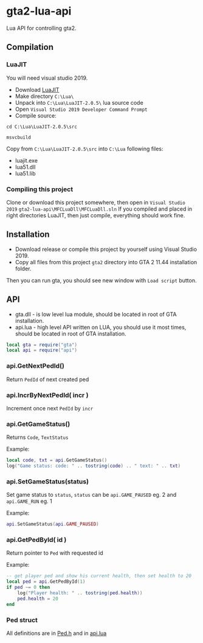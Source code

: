 # gta2-lua-api

Lua API for controlling gta2.

## Compilation

### LuaJIT

You will need visual studio 2019.

* Download [LuaJIT](http://luajit.org/download.html)
* Make directory `C:\Lua\`
* Unpack into `C:\Lua\LuaJIT-2.0.5\` lua source code
* Open `Visual Studio 2019 Developer Command Prompt`
* Compile source:

```
cd C:\Lua\LuaJIT-2.0.5\src

msvcbuild
```

Copy from `C:\Lua\LuaJIT-2.0.5\src` into `C:\Lua` following files:

* luajit.exe
* lua51.dll
* lua51.lib

### Compiling this project

Clone or download this project somewhere, then open in `Visual Studio 2019` `gta2-lua-api\MFCLuaDll\MFCLuaDll.sln`
If you compiled and placed in right directories LuaJIT, then just compile, everything should work fine.

## Installation

* Download release or compile this project by yourself using Visual Studio 2019.
* Copy all files from this project `gta2` directory into GTA 2 11.44 installation folder.

Then you can run gta, you should see new window with `Load script` button.

## API

* gta.dll - is low level lua module, should be located in root of GTA installation.
* api.lua - high level API written on LUA, you should use it most times, should be located in root of GTA installation.

```lua
local gta = require("gta")
local api = require("api")
```

### api.GetNextPedId()

Return `PedId` of next created ped

### api.IncrByNextPedId( incr )

Increment once next `PedId` by `incr`

### api.GetGameStatus()

Returns `Code`, `TextStatus`

Example:

```lua
local code, txt = api.GetGameStatus()
log("Game status: code: " .. tostring(code) .. " text: " .. txt)
```` 

### api.SetGameStatus(status)

Set game status to `status`, `status` can be `api.GAME_PAUSED` eg. 2 and `api.GAME_RUN` eg. 1

Example:

```lua
api.SetGameStatus(api.GAME_PAUSED)
```` 

### api.GetPedById( id )

Return pointer to `Ped` with requested id

Example:

```lua
-- get player ped and show his current health, then set health to 20
local ped = api.GetPedById(1)
if ped ~= 0 then
	log("Player health: " .. tostring(ped.health))
	ped.health = 20
end
```` 

### Ped struct

All definitions are in [Ped.h](MFCLuaDll/reversed/ped.h) and in [api.lua](gta2/api.lua)
